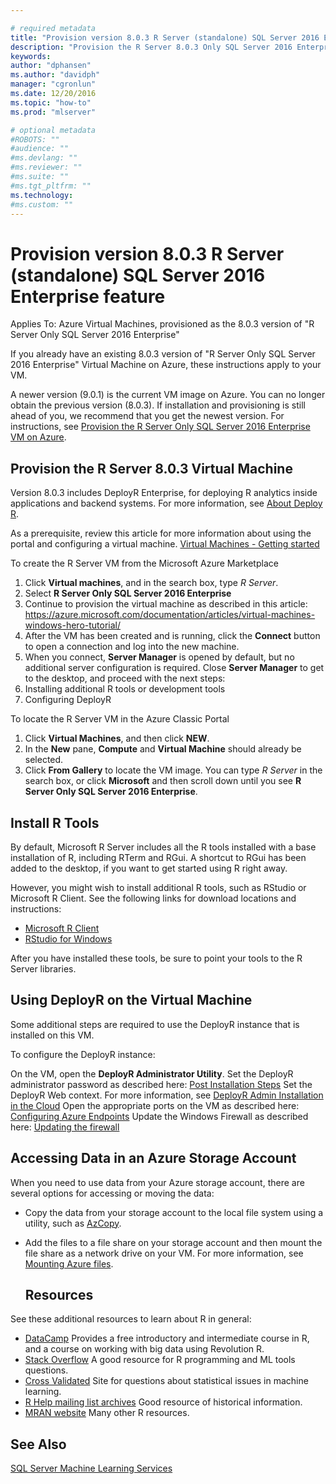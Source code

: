 ```yaml
---

# required metadata
title: "Provision version 8.0.3 R Server (standalone) SQL Server 2016 Enterprise feature"
description: "Provision the R Server 8.0.3 Only SQL Server 2016 Enterprise VM on Azure"
keywords: 
author: "dphansen"
ms.author: "davidph"
manager: "cgronlun"
ms.date: 12/20/2016
ms.topic: "how-to"
ms.prod: "mlserver"

# optional metadata
#ROBOTS: ""
#audience: ""
#ms.devlang: ""
#ms.reviewer: ""
#ms.suite: ""
#ms.tgt_pltfrm: ""
ms.technology:
#ms.custom: ""
---
```


# Provision version 8.0.3 R Server (standalone) SQL Server 2016 Enterprise feature

Applies To: Azure Virtual Machines, provisioned as the 8.0.3 version of "R Server Only SQL Server 2016 Enterprise"

If you already have an existing 8.0.3 version of "R Server Only SQL Server 2016 Enterprise" Virtual Machine on Azure, these instructions apply to your VM. 

A newer version (9.0.1) is the current VM image on Azure. You can no longer obtain the previous version (8.0.3). If installation and provisioning is still ahead of you, we recommend that you get the newest version. For instructions, see [Provision the R Server Only SQL Server 2016 Enterprise VM on Azure](https://docs.microsoft.com/azure/machine-learning/data-science-virtual-machine/provision-vm).

## Provision the R Server 8.0.3 Virtual Machine

Version 8.0.3 includes DeployR Enterprise, for deploying R analytics inside applications and backend systems. For more information, see [About Deploy R](../deployr/deployr-about.md).

As a prerequisite, review this article for more information about using the portal and configuring a virtual machine. [Virtual Machines - Getting started](https://azure.microsoft.com/documentation/learning-paths/virtual-machines/)

To create the R Server VM from the Microsoft Azure Marketplace

1. Click **Virtual machines**, and in the search box, type *R Server*.
2. Select **R Server Only SQL Server 2016 Enterprise**
3. Continue to provision the virtual machine as described in this article: https://azure.microsoft.com/documentation/articles/virtual-machines-windows-hero-tutorial/
4. After the VM has been created and is running, click the **Connect** button to open a connection and log into the new machine.
5. When you connect, **Server Manager** is opened by default, but no additional server configuration is required. Close **Server Manager** to get to the desktop, and proceed with the next steps: 
6. Installing additional R tools or development tools
7. Configuring DeployR

To locate the R Server VM in the Azure Classic Portal

1. Click **Virtual Machines**, and then click **NEW**.
2. In the **New** pane, **Compute** and **Virtual Machine** should already be selected.
3. Click **From Gallery** to locate the VM image. You can type *R Server* in the search box, or click **Microsoft** and then scroll down until you see **R Server Only SQL Server 2016 Enterprise**.

## Install R Tools

By default, Microsoft R Server includes all the R tools installed with a base installation of R, including RTerm and RGui. A shortcut to RGui has been added to the desktop, if you want to get started using R right away.

However, you might wish to install additional R tools, such as RStudio or Microsoft R Client. See the following links for download locations and instructions:

+ [Microsoft R Client](../r-client/what-is-microsoft-r-client.md)
+ [RStudio for Windows](https://www.rstudio.com)

After you have installed these tools, be sure to point your tools to the R Server libraries.

## Using DeployR on the Virtual Machine

Some additional steps are required to use the DeployR instance that is installed on this VM.

To configure the DeployR instance:

On the VM, open the **DeployR Administrator Utility**.
Set the DeployR administrator password as described here: [Post Installation Steps](../deployr/deployr-install-on-windows.md#post-installation-steps)
Set the DeployR Web context. For more information, see [DeployR Admin Installation in the Cloud](../deployr/deployr-admin-install-in-cloud.md)
Open the appropriate ports on the VM as described here: [Configuring Azure Endpoints](../deployr/deployr-admin-install-in-cloud.md#configuring-azure-endpoints)
Update the Windows Firewall as described here: [Updating the firewall](../deployr/deployr-admin-install-in-cloud.md#updating-the-firewall)

## Accessing Data in an Azure Storage Account

When you need to use data from your Azure storage account, there are several options for accessing or moving the data:

+ Copy the data from your storage account to the local file system using a utility, such as [AzCopy](https://docs.microsoft.com/azure/storage/storage-use-azcopy#copy-files-in-azure-file-storage-with-azcopy-preview-version-only).
+ Add the files to a file share on your storage account and then mount the file share as a network drive on your VM. For more information, see [Mounting Azure files](https://docs.microsoft.com/azure/storage/storage-dotnet-how-to-use-files).

  ## Resources

See these additional resources to learn about R in general:

+ [DataCamp](https://www.datacamp.com/) Provides a free introductory and intermediate course in R, and a course on working with big data using Revolution R.
+ [Stack Overflow](http://stackoverflow.com/) A good resource for R programming and ML tools questions.
+ [Cross Validated](https://stats.stackexchange.com/) Site for questions about statistical issues in machine learning.
+ [R Help mailing list archives](https://www.r-project.org/mail.html) Good resource of historical information.
+ [MRAN website](https://mran.microsoft.com/documents/getting-started/) Many other R resources.

## See Also

[SQL Server Machine Learning Services](https://docs.microsoft.com/sql/advanced-analytics/r/sql-server-r-services)